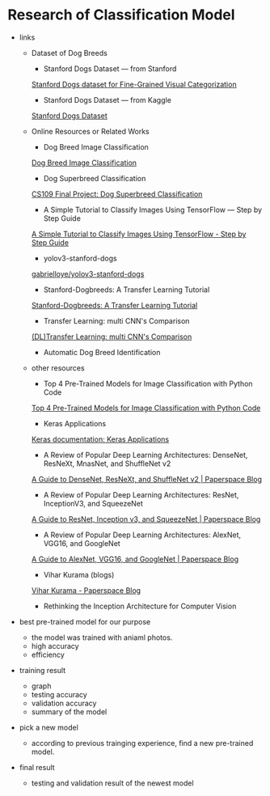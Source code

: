 # Research of Classification Model

- links
    - Dataset of Dog Breeds
        - Stanford Dogs Dataset — from Stanford

        [Stanford Dogs dataset for Fine-Grained Visual Categorization](http://vision.stanford.edu/aditya86/ImageNetDogs/)

        - Stanford Dogs Dataset — from Kaggle

        [Stanford Dogs Dataset](https://www.kaggle.com/jessicali9530/stanford-dogs-dataset)

    - Online Resources or Related Works
        - Dog Breed Image Classification

        [Dog Breed Image Classification](https://medium.com/@claymason313/dog-breed-image-classification-1ef7dc1b1967)

        - Dog Superbreed Classification

        [CS109 Final Project: Dog Superbreed Classification](https://hljames.github.io/dog-breed-classification/)

        - A Simple Tutorial to Classify Images Using TensorFlow — Step by Step Guide

        [A Simple Tutorial to Classify Images Using TensorFlow - Step by Step Guide](https://medium.com/@RaghavPrabhu/a-simple-tutorial-to-classify-images-using-tensorflow-step-by-step-guide-7e0fad26c22)

        - yolov3-stanford-dogs

        [gabrielloye/yolov3-stanford-dogs](https://github.com/gabrielloye/yolov3-stanford-dogs)

        - Stanford-Dogbreeds: A Transfer Learning Tutorial

        [Stanford-Dogbreeds: A Transfer Learning Tutorial](https://www.kaggle.com/jingw222/stanford-dogbreeds-a-transfer-learning-tutorial)

        - Transfer Learning: multi CNN's Comparison

        [(DL)Transfer Learning: multi CNN's Comparison](https://www.kaggle.com/halmogdady/dl-transfer-learning-multi-cnn-s-comparison)

        - Automatic Dog Breed Identification

        [](http://cs231n.stanford.edu/reports/2015/pdfs/automatic-dog-breed.pdf)

    - other resources
        - Top 4 Pre-Trained Models for Image Classification with Python Code

        [Top 4 Pre-Trained Models for Image Classification with Python Code](https://www.analyticsvidhya.com/blog/2020/08/top-4-pre-trained-models-for-image-classification-with-python-code/)

        - Keras Applications

        [Keras documentation: Keras Applications](https://keras.io/api/applications/)

        - A Review of Popular Deep Learning Architectures: DenseNet, ResNeXt, MnasNet, and ShuffleNet v2

        [A Guide to DenseNet, ResNeXt, and ShuffleNet v2 | Paperspace Blog](https://blog.paperspace.com/popular-deep-learning-architectures-densenet-mnasnet-shufflenet/)

        - A Review of Popular Deep Learning Architectures: ResNet, InceptionV3, and SqueezeNet

        [A Guide to ResNet, Inception v3, and SqueezeNet | Paperspace Blog](https://blog.paperspace.com/popular-deep-learning-architectures-resnet-inceptionv3-squeezenet/)

        - A Review of Popular Deep Learning Architectures: AlexNet, VGG16, and GoogleNet

        [A Guide to AlexNet, VGG16, and GoogleNet | Paperspace Blog](https://blog.paperspace.com/popular-deep-learning-architectures-alexnet-vgg-googlenet/)

        - Vihar Kurama (blogs)

        [Vihar Kurama - Paperspace Blog](https://blog.paperspace.com/author/vihar/)

        - Rethinking the Inception Architecture for Computer Vision

        [](https://arxiv.org/pdf/1512.00567.pdf)

- best pre-trained model for our purpose
    - the model was trained with aniaml photos.
    - high accuracy
    - efficiency
- training result
    - graph
    - testing accuracy
    - validation accuracy
    - summary of the model
- pick a new model
    - according to previous trainging experience, find a new pre-trained model.
- final result
    - testing and validation result of the newest model
